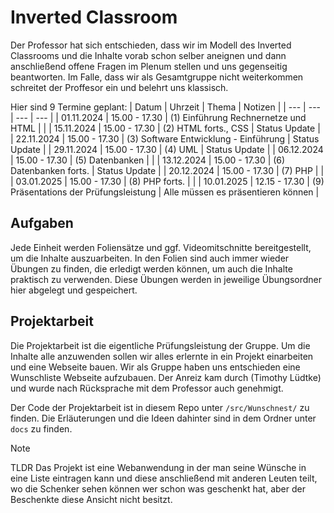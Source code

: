 # Inverted Classroom

Der Professor hat sich entschieden, dass wir im Modell des Inverted Classrooms und die Inhalte vorab schon selber aneignen und dann anschließend offene Fragen im Plenum stellen und uns gegenseitig beantworten. Im Falle, dass wir als Gesamtgruppe nicht weiterkommen schreitet der Proffesor ein und belehrt uns klassisch.

Hier sind 9 Termine geplant:
| Datum | Uhrzeit | Thema | Notizen |
| --- | --- | --- | --- |
| 01.11.2024 | 15.00 - 17.30 | (1) Einführung Rechnernetze und HTML | |
| 15.11.2024 | 15.00 - 17.30 | (2) HTML forts., CSS | Status Update |
| 22.11.2024 | 15.00 - 17.30 | (3) Software Entwicklung - Einführung | Status Update |
| 29.11.2024 | 15.00 - 17.30 | (4) UML | Status Update |
| 06.12.2024 | 15.00 - 17.30 | (5) Datenbanken | |
| 13.12.2024 | 15.00 - 17.30 | (6) Datenbanken forts. | Status Update |
| 20.12.2024 | 15.00 - 17.30 | (7) PHP | |
| 03.01.2025 | 15.00 - 17.30 | (8) PHP forts. | |
| 10.01.2025 | 12.15 - 17.30 | (9) Präsentations der Prüfungsleistung | Alle müssen es präsentieren können |

## Aufgaben

Jede Einheit werden Foliensätze und ggf. Videomitschnitte bereitgestellt, um die Inhalte auszuarbeiten. In den Folien sind auch immer wieder Übungen zu finden, die erledigt werden können, um auch die Inhalte praktisch zu verwenden. Diese Übungen werden in jeweilige Übungsordner hier abgelegt und gespeichert.

## Projektarbeit

Die Projektarbeit ist die eigentliche Prüfungsleistung der Gruppe. Um die Inhalte alle anzuwenden sollen wir alles erlernte in ein Projekt einarbeiten und eine Webseite bauen. Wir als Gruppe haben uns entschieden eine Wunschliste Webseite aufzubauen. Der Anreiz kam durch (Timothy Lüdtke) und wurde nach Rücksprache mit dem Professor auch genehmigt.

Der Code der Projektarbeit ist in diesem Repo unter `/src/Wunschnest/` zu finden. Die Erläuterungen und die Ideen dahinter sind in dem Ordner unter `docs` zu finden.

> [!NOTE]
> TLDR
> Das Projekt ist eine Webanwendung in der man seine Wünsche in eine Liste eintragen kann und diese anschließend mit anderen Leuten teilt, wo die Schenker sehen können wer schon was geschenkt hat, aber der Beschenkte diese Ansicht nicht besitzt.
